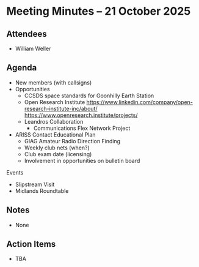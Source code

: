 # Meeting Minutes – 21 October 2025

## Attendees
- William Weller

## Agenda
- New members (with callsigns)
- Opportunities
  - CCSDS space standards for Goonhilly Earth Station
  - Open Research Institute
    https://www.linkedin.com/company/open-research-institute-inc/about/
    https://www.openresearch.institute/projects/
  - Leandros Collaboration
    - Communications Flex Network Project
- ARISS Contact Educational Plan
  - GIAG Amateur Radio Direction Finding 
  - Weekly club nets (when?)
  - Club exam date (licensing)
  - Involvement in opportunities on bulletin board

Events
- Slipstream Visit
- Midlands Roundtable

## Notes
- None

## Action Items
- TBA
